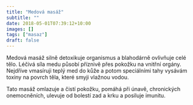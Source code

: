 ```yaml
---
title: "Medová masáž"
subtitle: ""
date: 2018-05-01T07:39:12+10:00
images: []
tags: ["masaz"]
draft: false
---
```

Medová masáž silně detoxikuje organismus a blahodárně ovlivňuje celé tělo.  Léčivá síla medu působí příznivě přes pokožku na vnitřní orgány. Nejdříve vmasíruji teplý med do kůže a potom speciálními tahy vysávám toxiny na povrch těla, které smyji vlažnou vodou.

Tato masáž omlazuje a čistí pokožku, pomáhá při únavě, chronických onemocněních, ulevuje od bolestí zad a krku a posiluje imunitu.
